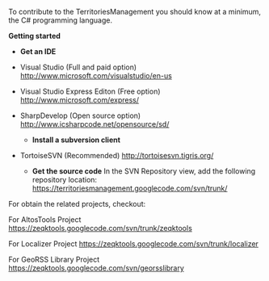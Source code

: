 To contribute to the TerritoriesManagement you should know at a minimum, the C# programming language.

**Getting started**

  * **Get an IDE**
- Visual Studio (Full and paid option) http://www.microsoft.com/visualstudio/en-us

- Visual Studio Express Editon (Free option) http://www.microsoft.com/express/

- SharpDevelop (Open source option) http://www.icsharpcode.net/opensource/sd/


  * **Install a subversion client**
- TortoiseSVN (Recommended) http://tortoisesvn.tigris.org/

  * **Get the source code**
In the SVN Repository view, add the following repository location: https://territoriesmanagement.googlecode.com/svn/trunk/

For obtain the related projects, checkout:

For AltosTools Project
https://zeqktools.googlecode.com/svn/trunk/zeqktools

For Localizer Project
https://zeqktools.googlecode.com/svn/trunk/localizer

For GeoRSS Library Project
https://zeqktools.googlecode.com/svn/georsslibrary